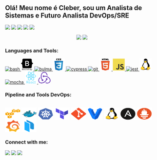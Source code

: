 ## Olá! Meu nome é Cleber, sou um Analista de Sistemas e Futuro Analista DevOps/SRE

<p>   
  <img src="http://views.whatilearened.today/views/github/cbrasantos/views.svg"/> 
  <img src="https://img.shields.io/badge/Front End-Angular-f55247"/>
  <img src="https://img.shields.io/badge/Back End-Java-f55247"/>
  <a href="https://github.com/cbrasantos/"><img src="https://img.shields.io/github/followers/cbrasantos?color=%234CC61E&label=GitHub%20Followers%20%3A"/></a>
  <a href="https://github.com/cbrasantos?tab=repositories"><img src="https://badges.frapsoft.com/os/v2/open-source.svg?v=103"/></a>
</p>
    
<div align="center">
    <img height="180em" src="https://github-readme-stats-sigma-five.vercel.app/api?username=cbrasantos&show_icons=true&theme=dark&include_all_commits=true&count_private=true"/>
  <img height="180em" src="https://github-readme-stats-sigma-five.vercel.app/api/top-langs/?username=cbrasantos&layout=compact&langs_count=7&theme=dark"/>
</div>

<h3 align="left">Languages and Tools:</h3>
<p align="left"> 
<a href="https://www.gnu.org/software/bash/" target="_blank"> <img src="https://www.vectorlogo.zone/logos/gnu_bash/gnu_bash-icon.svg" alt="bash" width="40" height="40"/> </a> 
<a href="https://getbootstrap.com" target="_blank"> <img src="https://raw.githubusercontent.com/devicons/devicon/master/icons/bootstrap/bootstrap-plain-wordmark.svg" alt="bootstrap" width="40" height="40"/> </a> 
<a href="https://bulma.io/" target="_blank"> <img src="https://raw.githubusercontent.com/gilbarbara/logos/804dc257b59e144eaca5bc6ffd16949752c6f789/logos/bulma.svg" alt="bulma" width="40" height="40"/> </a> 
<a href="https://www.w3schools.com/css/" target="_blank"> <img src="https://raw.githubusercontent.com/devicons/devicon/master/icons/css3/css3-original-wordmark.svg" alt="css3" width="40" height="40"/> </a> 
<a href="https://www.cypress.io" target="_blank"> <img src="https://raw.githubusercontent.com/simple-icons/simple-icons/6e46ec1fc23b60c8fd0d2f2ff46db82e16dbd75f/icons/cypress.svg" alt="cypress" width="40" height="40"/> </a> 
<a href="https://git-scm.com/" target="_blank"> <img src="https://www.vectorlogo.zone/logos/git-scm/git-scm-icon.svg" alt="git" width="40" height="40"/> </a> 
<a href="https://www.w3.org/html/" target="_blank"> <img src="https://raw.githubusercontent.com/devicons/devicon/master/icons/html5/html5-original-wordmark.svg" alt="html5" width="40" height="40"/> </a> 
<a href="https://developer.mozilla.org/en-US/docs/Web/JavaScript" target="_blank"> <img src="https://raw.githubusercontent.com/devicons/devicon/master/icons/javascript/javascript-original.svg" alt="javascript" width="40" height="40"/> </a> 
<a href="https://jestjs.io" target="_blank"> <img src="https://www.vectorlogo.zone/logos/jestjsio/jestjsio-icon.svg" alt="jest" width="40" height="40"/> </a> 
<a href="https://www.linux.org/" target="_blank"> <img src="https://raw.githubusercontent.com/devicons/devicon/master/icons/linux/linux-original.svg" alt="linux" width="40" height="40"/> </a> 
<a href="https://mochajs.org" target="_blank"> <img src="https://www.vectorlogo.zone/logos/mochajs/mochajs-icon.svg" alt="mocha" width="40" height="40"/> </a> 
<a href="https://reactjs.org/" target="_blank"> <img src="https://raw.githubusercontent.com/devicons/devicon/master/icons/react/react-original-wordmark.svg" alt="react" width="40" height="40"/> </a> <a href="https://redux.js.org" target="_blank"> <img src="https://raw.githubusercontent.com/devicons/devicon/master/icons/redux/redux-original.svg" alt="redux" width="40" height="40"/> </a> </p>
<h3 align="left">Pipeline and Tools DevOps:</h3>
<div style="display: inline_block"><br>
    <img align="center" alt="cleber-aws" height="40" width="50" src="https://github.com/devicons/devicon/blob/master/icons/amazonwebservices/amazonwebservices-original.svg">
    <img align="center" alt="cleber-docker" height="40" width="50" src="https://github.com/devicons/devicon/blob/master/icons/docker/docker-original.svg">
    <img align="center" alt="cleber-kubernetes" height="40" width="50" src="https://github.com/devicons/devicon/blob/master/icons/kubernetes/kubernetes-plain.svg">
    <img align="center" alt="cleber-terraform" height="40" width="50" src="https://github.com/devicons/devicon/blob/master/icons/terraform/terraform-original.svg">
    <img align="center" alt="cleber-git" height="40" width="50" src="https://github.com/devicons/devicon/blob/master/icons/git/git-original.svg">
    <img align="center" alt="cleber-vagrant" height="40" width="50" src="https://github.com/devicons/devicon/blob/master/icons/vagrant/vagrant-original.svg">
    <img align="center" alt="cleber-linux" height="40" width="50" src="https://github.com/devicons/devicon/blob/master/icons/linux/linux-original.svg">
    <img align="center" alt="cleber-ansible" height="40" width="50" src="https://github.com/devicons/devicon/blob/master/icons/ansible/ansible-original.svg">
    <img align="center" alt="cleber-prometheus" height="40" width="50" src="https://github.com/devicons/devicon/blob/master/icons/prometheus/prometheus-original.svg">
    <img align="center" alt="cleber-grafana" height="40" width="50" src="https://github.com/devicons/devicon/blob/master/icons/grafana/grafana-original.svg">
    <img align="center" alt="cleber-packer" height="40" width="50" src="https://github.com/devicons/devicon/blob/master/icons/packer/packer-original.svg">
</div>
<h3 align="left">Connect with me:</h3>
<p align="left">
 <a href="https://linkedin.com/in/cleberasantos/"><img src="https://img.icons8.com/color/48/000000/linkedin-2--v1.png" width="5.0%"/></a>
 <a href="mailto:cbr.asantos@gmail.com"> <img src="https://img.icons8.com/color/48/000000/gmail.png" width="3.5%"/></a>
 <a href="https://api.whatsapp.com/send?phone=5512988481514text=Ol%C3%A1%2C%20vim%20pelo%20seu%20GitHub%20%3A)"> <img src="https://img.icons8.com/officel/36/000000/whatsapp.png" width="3.5%"/></a>
</p>  
<br></br><br></br><br></br>

